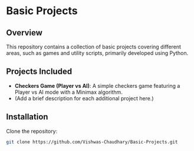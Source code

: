  # Basic Projects

## Overview
This repository contains a collection of basic projects covering different areas, such as games and utility scripts, primarily developed using Python.

## Projects Included
- **Checkers Game (Player vs AI)**: A simple checkers game featuring a Player vs AI mode with a Minimax algorithm.
- (Add a brief description for each additional project here.)

## Installation
Clone the repository:
```bash
git clone https://github.com/Vishwas-Chaudhary/Basic-Projects.git

